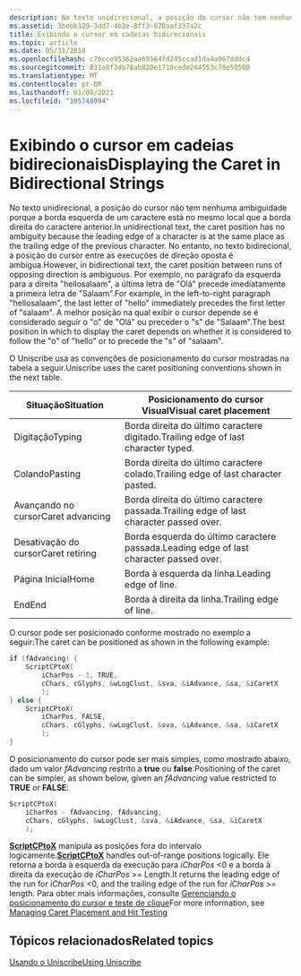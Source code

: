 ```yaml
---
description: No texto unidirecional, a posição do cursor não tem nenhuma ambiguidade porque a borda esquerda de um caractere está no mesmo local que a borda direita do caractere anterior.
ms.assetid: 3bebb329-3dd7-4b2e-8ff3-878aaf337a2c
title: Exibindo o cursor em cadeias bidirecionais
ms.topic: article
ms.date: 05/31/2018
ms.openlocfilehash: c76cce95362aa69564fd245ccad1da4a967dddc4
ms.sourcegitcommit: 831e8f3db78ab820e1710cede244553c70e50500
ms.translationtype: MT
ms.contentlocale: pt-BR
ms.lasthandoff: 01/08/2021
ms.locfileid: "105748994"
---
```

# <a name="displaying-the-caret-in-bidirectional-strings"></a><span data-ttu-id="562fa-103">Exibindo o cursor em cadeias bidirecionais</span><span class="sxs-lookup"><span data-stu-id="562fa-103">Displaying the Caret in Bidirectional Strings</span></span>

<span data-ttu-id="562fa-104">No texto unidirecional, a posição do cursor não tem nenhuma ambiguidade porque a borda esquerda de um caractere está no mesmo local que a borda direita do caractere anterior.</span><span class="sxs-lookup"><span data-stu-id="562fa-104">In unidirectional text, the caret position has no ambiguity because the leading edge of a character is at the same place as the trailing edge of the previous character.</span></span> <span data-ttu-id="562fa-105">No entanto, no texto bidirecional, a posição do cursor entre as execuções de direção oposta é ambígua.</span><span class="sxs-lookup"><span data-stu-id="562fa-105">However, in bidirectional text, the caret position between runs of opposing direction is ambiguous.</span></span> <span data-ttu-id="562fa-106">Por exemplo, no parágrafo da esquerda para a direita "hellosalaam", a última letra de "Olá" precede imediatamente a primeira letra de "Salaam".</span><span class="sxs-lookup"><span data-stu-id="562fa-106">For example, in the left-to-right paragraph "hellosalaam", the last letter of "hello" immediately precedes the first letter of "salaam".</span></span> <span data-ttu-id="562fa-107">A melhor posição na qual exibir o cursor depende se é considerado seguir o "o" de "Olá" ou preceder o "s" de "Salaam".</span><span class="sxs-lookup"><span data-stu-id="562fa-107">The best position in which to display the caret depends on whether it is considered to follow the "o" of "hello" or to precede the "s" of "salaam".</span></span>

<span data-ttu-id="562fa-108">O Uniscribe usa as convenções de posicionamento do cursor mostradas na tabela a seguir.</span><span class="sxs-lookup"><span data-stu-id="562fa-108">Uniscribe uses the caret positioning conventions shown in the next table.</span></span>



| <span data-ttu-id="562fa-109">Situação</span><span class="sxs-lookup"><span data-stu-id="562fa-109">Situation</span></span>       | <span data-ttu-id="562fa-110">Posicionamento do cursor Visual</span><span class="sxs-lookup"><span data-stu-id="562fa-110">Visual caret placement</span></span>                       |
|-----------------|----------------------------------------------|
| <span data-ttu-id="562fa-111">Digitação</span><span class="sxs-lookup"><span data-stu-id="562fa-111">Typing</span></span>          | <span data-ttu-id="562fa-112">Borda direita do último caractere digitado.</span><span class="sxs-lookup"><span data-stu-id="562fa-112">Trailing edge of last character typed.</span></span>       |
| <span data-ttu-id="562fa-113">Colando</span><span class="sxs-lookup"><span data-stu-id="562fa-113">Pasting</span></span>         | <span data-ttu-id="562fa-114">Borda direita do último caractere colado.</span><span class="sxs-lookup"><span data-stu-id="562fa-114">Trailing edge of last character pasted.</span></span>      |
| <span data-ttu-id="562fa-115">Avançando no cursor</span><span class="sxs-lookup"><span data-stu-id="562fa-115">Caret advancing</span></span> | <span data-ttu-id="562fa-116">Borda direita do último caractere passada.</span><span class="sxs-lookup"><span data-stu-id="562fa-116">Trailing edge of last character passed over.</span></span> |
| <span data-ttu-id="562fa-117">Desativação do cursor</span><span class="sxs-lookup"><span data-stu-id="562fa-117">Caret retiring</span></span>  | <span data-ttu-id="562fa-118">Borda esquerda do último caractere passada.</span><span class="sxs-lookup"><span data-stu-id="562fa-118">Leading edge of last character passed over.</span></span>  |
| <span data-ttu-id="562fa-119">Página Inicial</span><span class="sxs-lookup"><span data-stu-id="562fa-119">Home</span></span>            | <span data-ttu-id="562fa-120">Borda à esquerda da linha.</span><span class="sxs-lookup"><span data-stu-id="562fa-120">Leading edge of line.</span></span>                        |
| <span data-ttu-id="562fa-121">End</span><span class="sxs-lookup"><span data-stu-id="562fa-121">End</span></span>             | <span data-ttu-id="562fa-122">Borda à direita da linha.</span><span class="sxs-lookup"><span data-stu-id="562fa-122">Trailing edge of line.</span></span>                       |



 

<span data-ttu-id="562fa-123">O cursor pode ser posicionado conforme mostrado no exemplo a seguir:</span><span class="sxs-lookup"><span data-stu-id="562fa-123">The caret can be positioned as shown in the following example:</span></span>


```C++
if (fAdvancing) {
    ScriptCPtoX(
        iCharPos - 1, TRUE, 
        cChars, cGlyphs, &wLogClust, &sva, &iAdvance, &sa, &iCaretX
        );
} else {
    ScriptCPtoX(
        iCharPos, FALSE, 
        cChars, cGlyphs, &wLogClust, &sva, &iAdvance, &sa, &iCaretX
        );
}
```



<span data-ttu-id="562fa-124">O posicionamento do cursor pode ser mais simples, como mostrado abaixo, dado um valor *fAdvancing* restrito a **true** ou **false**:</span><span class="sxs-lookup"><span data-stu-id="562fa-124">Positioning of the caret can be simpler, as shown below, given an *fAdvancing* value restricted to **TRUE** or **FALSE**:</span></span>


```C++
ScriptCPtoX(
    iCharPos - fAdvancing, fAdvancing, 
    cChars, cGlyphs, &wLogClust, &sva, &iAdvance, &sa, &iCaretX
    );
```



<span data-ttu-id="562fa-125">[**ScriptCPtoX**](/windows/desktop/api/Usp10/nf-usp10-scriptcptox) manipula as posições fora do intervalo logicamente.</span><span class="sxs-lookup"><span data-stu-id="562fa-125">[**ScriptCPtoX**](/windows/desktop/api/Usp10/nf-usp10-scriptcptox) handles out-of-range positions logically.</span></span> <span data-ttu-id="562fa-126">Ele retorna a borda à esquerda da execução para *iCharPos* <0 e a borda à direita da execução de *iCharPos* >= Length.</span><span class="sxs-lookup"><span data-stu-id="562fa-126">It returns the leading edge of the run for *iCharPos* <0, and the trailing edge of the run for *iCharPos* >= length.</span></span> <span data-ttu-id="562fa-127">Para obter mais informações, consulte [Gerenciando o posicionamento do cursor e teste de clique](managing-caret-placement-and-hit-testing.md)</span><span class="sxs-lookup"><span data-stu-id="562fa-127">For more information, see [Managing Caret Placement and Hit Testing](managing-caret-placement-and-hit-testing.md)</span></span>

## <a name="related-topics"></a><span data-ttu-id="562fa-128">Tópicos relacionados</span><span class="sxs-lookup"><span data-stu-id="562fa-128">Related topics</span></span>

<dl> <dt>

[<span data-ttu-id="562fa-129">Usando o Uniscribe</span><span class="sxs-lookup"><span data-stu-id="562fa-129">Using Uniscribe</span></span>](using-uniscribe.md)
</dt> </dl>

 

 



